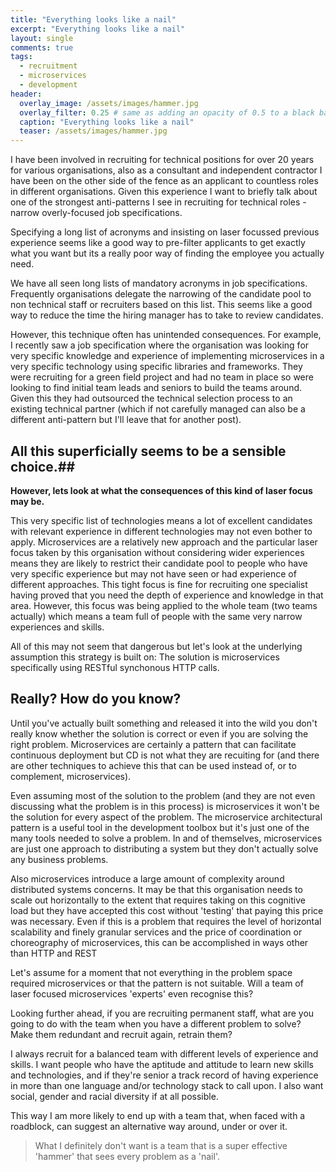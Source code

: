 ```yaml
---
title: "Everything looks like a nail"
excerpt: "Everything looks like a nail"
layout: single
comments: true
tags:
  - recruitment
  - microservices
  - development
header:
  overlay_image: /assets/images/hammer.jpg
  overlay_filter: 0.25 # same as adding an opacity of 0.5 to a black background
  caption: "Everything looks like a nail"
  teaser: /assets/images/hammer.jpg
---
```


I have been involved in recruiting for technical positions for over 20 years for various organisations, also as a consultant and independent contractor I have been on the other side of the fence as an applicant to countless roles in different organisations.  Given this experience I want to briefly talk about one of the strongest anti-patterns I see in recruiting for technical roles - narrow overly-focused job specifications.

Specifying a long list of acronyms and insisting on laser focussed previous experience seems like a good way to pre-filter applicants to get exactly what you want but its a really poor way of finding the employee you actually need.

We have all seen long lists of mandatory acronyms in job specifications. Frequently organisations delegate the narrowing of the candidate pool to non technical staff or recruiters based on this list. This seems like a good way to reduce the time the hiring manager has to take to review candidates.

However, this technique often has unintended consequences. For example, I recently saw a job specification where the organisation was looking for very specific knowledge and experience of implementing microservices in a very specific technology using specific libraries and frameworks. They were recruiting for a green field project and had no team in place so were looking to find initial team leads and seniors to build the teams around. Given this they had outsourced the technical selection process to an existing technical partner (which if not carefully managed can also be a different anti-pattern but I'll leave that for another post).

## All this superficially seems to be a sensible choice.##
**However, lets look at what the consequences of this kind of laser focus may be.**

This very specific list of technologies means a lot of excellent candidates with relevant experience in different technologies may not even bother to apply. Microservices are a relatively new approach and the particular laser focus taken by this organisation without considering wider experiences means they are likely to restrict their candidate pool to people who have very specific experience but may not have seen or had experience of different approaches. This tight focus is fine for recruiting one specialist having proved that you need the depth of experience and knowledge in that area. However, this focus was being applied to the whole team (two teams actually) which means a team full of people with the same very narrow experiences and skills.

All of this may not seem that dangerous but let's look at the underlying assumption this strategy is built on: The solution is microservices specifically using RESTful synchonous HTTP calls.

## Really? How do you know? ##

Until you've actually built something and released it into the wild you don't really know whether the solution is correct or even if you are solving the right problem. Microservices are certainly a pattern that can facilitate continuous deployment but CD is not what they are recuiting for (and there are other techniques to achieve this that can be used instead of, or to complement, microservices).

Even assuming most of the solution to the problem (and they are not even discussing what the problem is in this process) is microservices it won't be the solution for every aspect of the problem. The microservice architectural pattern is a useful tool in the development toolbox but it's just one of the many tools needed to solve a problem. In and of themselves, microservices are just one approach to distributing a system but they don't actually solve any business problems.

Also microservices introduce a large amount of complexity around distributed systems concerns. It may be that this organisation needs to scale out horizontally to the extent that requires taking on this cognitive load but they have accepted this cost without 'testing' that paying this price was necessary. Even if this is a problem that requires the level of horizontal scalability and finely granular services and the price of coordination or choreography of microservices, this can be accomplished in ways other than HTTP and REST

Let's assume for a moment that not everything in the problem space required microservices or that the pattern is not suitable. Will a team of laser focused microservices 'experts' even recognise this?

Looking further ahead, if you are recruiting permanent staff, what are you going to do with the team when you have a different problem to solve? Make them redundant and recruit again, retrain them?

I always recruit for a balanced team with different levels of experience and skills. I want people who have the aptitude and attitude to learn new skills and technologies, and if they're senior a track record of having experience in more than one language and/or technology stack to call upon. I also want social, gender and racial diversity if at all possible.

This way I am more likely to end up with a team that, when faced with a roadblock, can suggest an alternative way around, under or over it.

>What I definitely don't want is a team that is a super effective 'hammer' that sees every problem as a 'nail'.
